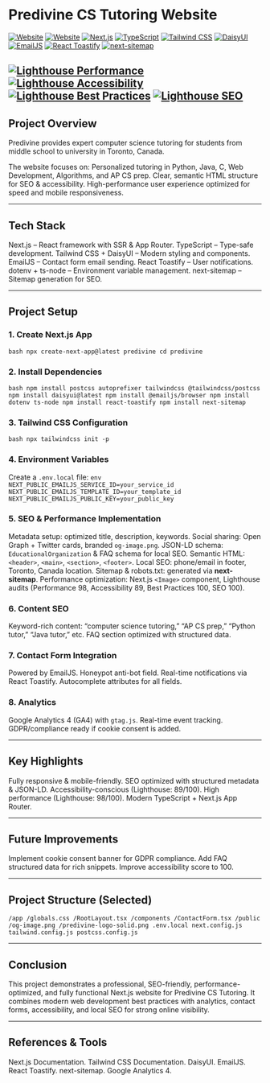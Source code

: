 # Predivine CS Tutoring Website

[![Website](https://img.shields.io/badge/Website-predivine.com-blue)](https://predivine.com) [![Website](https://img.shields.io/badge/Website-www.predivine.com-blue)](https://www.predivine.com) [![Next.js](https://img.shields.io/badge/Next.js-black?logo=next.js)](https://nextjs.org/) [![TypeScript](https://img.shields.io/badge/TypeScript-blue?logo=typescript)](https://www.typescriptlang.org/) [![Tailwind CSS](https://img.shields.io/badge/Tailwind_CSS-blue?logo=tailwind-css)](https://tailwindcss.com/) [![DaisyUI](https://img.shields.io/badge/DaisyUI-purple)](https://daisyui.com/) [![EmailJS](https://img.shields.io/badge/EmailJS-orange)](https://www.emailjs.com/) [![React Toastify](https://img.shields.io/badge/React_Toastify-pink)](https://fkhadra.github.io/react-toastify/) [![next-sitemap](https://img.shields.io/badge/Next_Sitemap-green)](https://www.npmjs.com/package/next-sitemap)

## [![Lighthouse Performance](https://img.shields.io/badge/Performance-98-green)]() [![Lighthouse Accessibility](https://img.shields.io/badge/Accessibility-89-yellow)]() [![Lighthouse Best Practices](https://img.shields.io/badge/Best_Practices-100-green)]() [![Lighthouse SEO](https://img.shields.io/badge/SEO-100-green)]()

## Project Overview

Predivine provides expert computer science tutoring for students from middle school to university in Toronto, Canada.

The website focuses on: Personalized tutoring in Python, Java, C, Web Development, Algorithms, and AP CS prep. Clear, semantic HTML structure for SEO & accessibility. High-performance user experience optimized for speed and mobile responsiveness.

---

## Tech Stack

Next.js – React framework with SSR & App Router. TypeScript – Type-safe development. Tailwind CSS + DaisyUI – Modern styling and components. EmailJS – Contact form email sending. React Toastify – User notifications. dotenv + ts-node – Environment variable management. next-sitemap – Sitemap generation for SEO.

---

## Project Setup

### 1. Create Next.js App

`bash
npx create-next-app@latest predivine
cd predivine
`

### 2. Install Dependencies

`bash
npm install postcss autoprefixer tailwindcss @tailwindcss/postcss
npm install daisyui@latest
npm install @emailjs/browser
npm install dotenv ts-node
npm install react-toastify
npm install next-sitemap
`

### 3. Tailwind CSS Configuration

`bash
npx tailwindcss init -p
`

### 4. Environment Variables

Create a `.env.local` file:
`env
NEXT_PUBLIC_EMAILJS_SERVICE_ID=your_service_id
NEXT_PUBLIC_EMAILJS_TEMPLATE_ID=your_template_id
NEXT_PUBLIC_EMAILJS_PUBLIC_KEY=your_public_key
`

### 5. SEO & Performance Implementation

Metadata setup: optimized title, description, keywords. Social sharing: Open Graph + Twitter cards, branded `og-image.png`. JSON-LD schema: `EducationalOrganization` & FAQ schema for local SEO. Semantic HTML: `<header>`, `<main>`, `<section>`, `<footer>`. Local SEO: phone/email in footer, Toronto, Canada location. Sitemap & robots.txt: generated via **next-sitemap**. Performance optimization: Next.js `<Image>` component, Lighthouse audits (Performance 98, Accessibility 89, Best Practices 100, SEO 100).

### 6. Content SEO

Keyword-rich content: “computer science tutoring,” “AP CS prep,” “Python tutor,” “Java tutor,” etc. FAQ section optimized with structured data.

### 7. Contact Form Integration

Powered by EmailJS. Honeypot anti-bot field. Real-time notifications via React Toastify. Autocomplete attributes for all fields.

### 8. Analytics

Google Analytics 4 (GA4) with `gtag.js`. Real-time event tracking. GDPR/compliance ready if cookie consent is added.

---

## Key Highlights

Fully responsive & mobile-friendly. SEO optimized with structured metadata & JSON-LD. Accessibility-conscious (Lighthouse: 89/100). High performance (Lighthouse: 98/100). Modern TypeScript + Next.js App Router.

---

## Future Improvements

Implement cookie consent banner for GDPR compliance. Add FAQ structured data for rich snippets. Improve accessibility score to 100.

---

## Project Structure (Selected)

`/app
  /globals.css
  /RootLayout.tsx
/components
  /ContactForm.tsx
/public
  /og-image.png
  /predivine-logo-solid.png
.env.local
next.config.js
tailwind.config.js
postcss.config.js`

---

## Conclusion

This project demonstrates a professional, SEO-friendly, performance-optimized, and fully functional Next.js website for Predivine CS Tutoring. It combines modern web development best practices with analytics, contact forms, accessibility, and local SEO for strong online visibility.

---

## References & Tools

Next.js Documentation. Tailwind CSS Documentation. DaisyUI. EmailJS. React Toastify. next-sitemap. Google Analytics 4.
